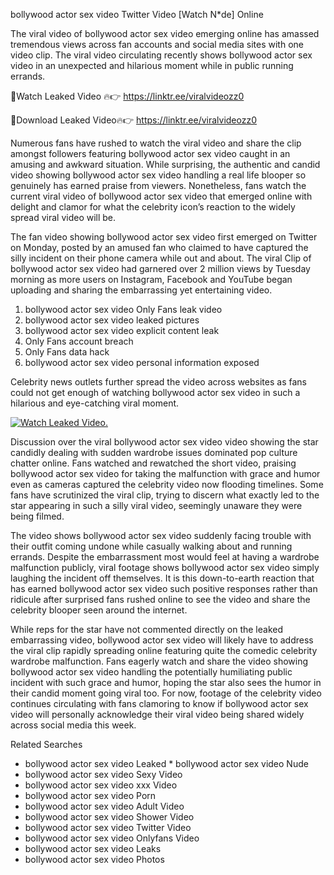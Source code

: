﻿bollywood actor sex video Twitter Video [Watch N*de] Online

The viral video of ﻿bollywood actor sex video emerging online has amassed tremendous views across fan accounts and social media sites with one video clip. The viral video circulating recently shows ﻿bollywood actor sex video in an unexpected and hilarious moment while in public running errands. 

🔴Watch Leaked Video 🔥👉  https://linktr.ee/viralvideozz0 

🔴Download Leaked Video🔥👉  https://linktr.ee/viralvideozz0 

Numerous fans have rushed to watch the viral video and share the clip amongst followers featuring ﻿bollywood actor sex video caught in an amusing and awkward situation. While surprising, the authentic and candid video showing ﻿bollywood actor sex video handling a real life blooper so genuinely has earned praise from viewers. Nonetheless, fans watch the current viral video of ﻿bollywood actor sex video that emerged online with delight and clamor for what the celebrity icon’s reaction to the widely spread viral video will be.

The fan video showing ﻿bollywood actor sex video first emerged on Twitter on Monday, posted by an amused fan who claimed to have captured the silly incident on their phone camera while out and about. The viral Clip of ﻿bollywood actor sex video had garnered over 2 million views by Tuesday morning as more users on Instagram, Facebook and YouTube began uploading and sharing the embarrassing yet entertaining video. 

1. ﻿bollywood actor sex video Only Fans leak video
2. ﻿bollywood actor sex video leaked pictures
3. ﻿bollywood actor sex video explicit content leak
4. Only Fans account breach
5. Only Fans data hack
6. ﻿bollywood actor sex video personal information exposed

Celebrity news outlets further spread the video across websites as fans could not get enough of watching ﻿bollywood actor sex video in such a hilarious and eye-catching viral moment. 

[![Watch Leaked Video.](https://miro.medium.com/v2/resize:fit:828/format:webp/1*cilzJN44JGOrTw9NJCrNHA.gif "Watch Leaked Video")](https://linktr.ee/viralvideozz0)

Discussion over the viral ﻿bollywood actor sex video video showing the star candidly dealing with sudden wardrobe issues dominated pop culture chatter online. Fans watched and rewatched the short video, praising ﻿bollywood actor sex video for taking the malfunction with grace and humor even as cameras captured the celebrity video now flooding timelines. Some fans have scrutinized the viral clip, trying to discern what exactly led to the star appearing in such a silly viral video, seemingly unaware they were being filmed.

The video shows ﻿bollywood actor sex video suddenly facing trouble with their outfit coming undone while casually walking about and running errands. Despite the embarrassment most would feel at having a wardrobe malfunction publicly, viral footage shows ﻿bollywood actor sex video simply laughing the incident off themselves. It is this down-to-earth reaction that has earned ﻿bollywood actor sex video such positive responses rather than ridicule after surprised fans rushed online to see the video and share the celebrity blooper seen around the internet.  

While reps for the star have not commented directly on the leaked embarrassing video, ﻿bollywood actor sex video will likely have to address the viral clip rapidly spreading online featuring quite the comedic celebrity wardrobe malfunction. Fans eagerly watch and share the video showing ﻿bollywood actor sex video handling the potentially humiliating public incident with such grace and humor, hoping the star also sees the humor in their candid moment going viral too. For now, footage of the celebrity video continues circulating with fans clamoring to know if ﻿bollywood actor sex video will personally acknowledge their viral video being shared widely across social media this week.

Related Searches
* ﻿bollywood actor sex video Leaked
﻿* bollywood actor sex video Nude
* ﻿bollywood actor sex video Sexy Video
* ﻿bollywood actor sex video xxx Video
* ﻿bollywood actor sex video Porn
* ﻿bollywood actor sex video Adult Video
* ﻿bollywood actor sex video Shower Video
* ﻿bollywood actor sex video Twitter Video
* ﻿bollywood actor sex video Onlyfans Video
* ﻿bollywood actor sex video Leaks
* ﻿bollywood actor sex video Photos